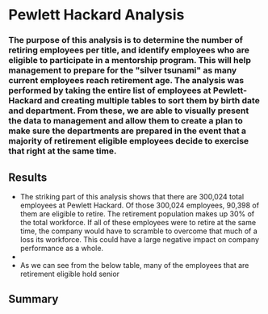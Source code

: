 # Pewlett Hackard Analysis

### The purpose of this analysis is to determine the number of retiring employees per title, and identify employees who are eligible to participate in a mentorship program. This will help management to prepare for the "silver tsunami" as many current employees reach retirement age. The analysis was performed by taking the entire list of employees at Pewlett-Hackard and creating multiple tables to sort them by birth date and department. From these, we are able to visually present the data to management and allow them to create a plan to make sure the departments are prepared in the event that a majority of retirement eligible employees decide to exercise that right at the same time.

## Results

- The striking part of this analysis shows that there are 300,024 total employees at Pewlett Hackard. Of those 300,024 employees, 90,398 of them are eligible to retire. The retirement population makes up 30% of the total workforce. If all of these employees were to retire at the same time, the company would have to scramble to overcome that much of a loss its workforce. This could have a large negative impact on company performance as a whole.
- 
- As we can see from the below table, many of the employees that are retirement eligible hold senior 




## Summary

